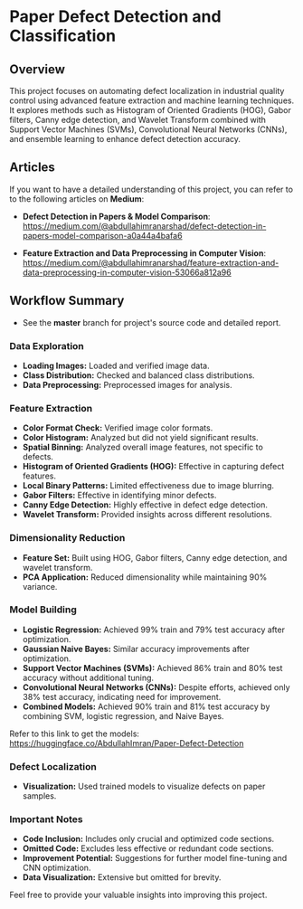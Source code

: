 # Paper Defect Detection and Classification

## Overview

This project focuses on automating defect localization in industrial quality control using advanced feature extraction and machine learning techniques. It explores methods such as Histogram of Oriented Gradients (HOG), Gabor filters, Canny edge detection, and Wavelet Transform combined with Support Vector Machines (SVMs), Convolutional Neural Networks (CNNs), and ensemble learning to enhance defect detection accuracy.

## Articles
If you want to have a detailed understanding of this project, you can refer to to the following articles on **Medium**:
- **Defect Detection in Papers & Model Comparison**: https://medium.com/@abdullahimranarshad/defect-detection-in-papers-model-comparison-a0a44a4bafa6
  
- **Feature Extraction and Data Preprocessing in Computer Vision**: https://medium.com/@abdullahimranarshad/feature-extraction-and-data-preprocessing-in-computer-vision-53066a812a96

## Workflow Summary
- See the **master** branch for project's source code and detailed report.

### Data Exploration

- **Loading Images:** Loaded and verified image data.
- **Class Distribution:** Checked and balanced class distributions.
- **Data Preprocessing:** Preprocessed images for analysis.

### Feature Extraction

- **Color Format Check:** Verified image color formats.
- **Color Histogram:** Analyzed but did not yield significant results.
- **Spatial Binning:** Analyzed overall image features, not specific to defects.
- **Histogram of Oriented Gradients (HOG):** Effective in capturing defect features.
- **Local Binary Patterns:** Limited effectiveness due to image blurring.
- **Gabor Filters:** Effective in identifying minor defects.
- **Canny Edge Detection:** Highly effective in defect edge detection.
- **Wavelet Transform:** Provided insights across different resolutions.

### Dimensionality Reduction

- **Feature Set:** Built using HOG, Gabor filters, Canny edge detection, and wavelet transform.
- **PCA Application:** Reduced dimensionality while maintaining 90% variance.

### Model Building

- **Logistic Regression:** Achieved 99% train and 79% test accuracy after optimization.
- **Gaussian Naive Bayes:** Similar accuracy improvements after optimization.
- **Support Vector Machines (SVMs):** Achieved 86% train and 80% test accuracy without additional tuning.
- **Convolutional Neural Networks (CNNs):** Despite efforts, achieved only 38% test accuracy, indicating need for improvement.
- **Combined Models:** Achieved 90% train and 81% test accuracy by combining SVM, logistic regression, and Naive Bayes.

Refer to this link to get the models: https://huggingface.co/AbdullahImran/Paper-Defect-Detection

### Defect Localization

- **Visualization:** Used trained models to visualize defects on paper samples.

### Important Notes

- **Code Inclusion:** Includes only crucial and optimized code sections.
- **Omitted Code:** Excludes less effective or redundant code sections.
- **Improvement Potential:** Suggestions for further model fine-tuning and CNN optimization.
- **Data Visualization:** Extensive but omitted for brevity.


Feel free to provide your valuable insights into improving this project.
